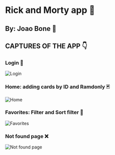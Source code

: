 # Rick and Morty app 👾

## By: Joao Bone 🗿

## CAPTURES OF THE APP 👇

### Login 🚪

![Login](./public/login.gif)

### Home: adding cards by ID and Ramdonly 🃏

![Home](./public/home.gif)

### Favorites: Filter and Sort filter 🌟

![Favorites](./public/favorites.gif)

### Not found page ❌

![Not found page](./public/Not_found.gif)
